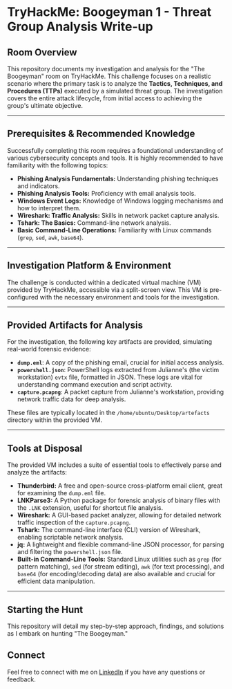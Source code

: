 # TryHackMe: Boogeyman 1 - Threat Group Analysis Write-up

## Room Overview

This repository documents my investigation and analysis for the "The Boogeyman" room on TryHackMe. This challenge focuses on a realistic scenario where the primary task is to analyze the **Tactics, Techniques, and Procedures (TTPs)** executed by a simulated threat group. The investigation covers the entire attack lifecycle, from initial access to achieving the group's ultimate objective.

---

## Prerequisites & Recommended Knowledge

Successfully completing this room requires a foundational understanding of various cybersecurity concepts and tools. It is highly recommended to have familiarity with the following topics:

* **Phishing Analysis Fundamentals:** Understanding phishing techniques and indicators.
* **Phishing Analysis Tools:** Proficiency with email analysis tools.
* **Windows Event Logs:** Knowledge of Windows logging mechanisms and how to interpret them.
* **Wireshark: Traffic Analysis:** Skills in network packet capture analysis.
* **Tshark: The Basics:** Command-line network analysis.
* **Basic Command-Line Operations:** Familiarity with Linux commands (`grep`, `sed`, `awk`, `base64`).

---

## Investigation Platform & Environment

The challenge is conducted within a dedicated virtual machine (VM) provided by TryHackMe, accessible via a split-screen view. This VM is pre-configured with the necessary environment and tools for the investigation.

---

## Provided Artifacts for Analysis

For the investigation, the following key artifacts are provided, simulating real-world forensic evidence:

* **`dump.eml`**: A copy of the phishing email, crucial for initial access analysis.
* **`powershell.json`**: PowerShell logs extracted from Julianne's (the victim workstation) `evtx` file, formatted in JSON. These logs are vital for understanding command execution and script activity.
* **`capture.pcapng`**: A packet capture from Julianne's workstation, providing network traffic data for deep analysis.

These files are typically located in the `/home/ubuntu/Desktop/artefacts` directory within the provided VM.

---

## Tools at Disposal

The provided VM includes a suite of essential tools to effectively parse and analyze the artifacts:

* **Thunderbird:** A free and open-source cross-platform email client, great for examining the `dump.eml` file.
* **LNKParse3:** A Python package for forensic analysis of binary files with the `.LNK` extension, useful for shortcut file analysis.
* **Wireshark:** A GUI-based packet analyzer, allowing for detailed network traffic inspection of the `capture.pcapng`.
* **Tshark:** The command-line interface (CLI) version of Wireshark, enabling scriptable network analysis.
* **jq:** A lightweight and flexible command-line JSON processor, for parsing and filtering the `powershell.json` file.
* **Built-in Command-Line Tools:** Standard Linux utilities such as `grep` (for pattern matching), `sed` (for stream editing), `awk` (for text processing), and `base64` (for encoding/decoding data) are also available and crucial for efficient data manipulation.

---

## Starting the Hunt

This repository will detail my step-by-step approach, findings, and solutions as I embark on hunting "The Boogeyman."

## Connect

Feel free to connect with me on [LinkedIn](https://www.linkedin.com/in/ezra-park-779325330) if you have any questions or feedback.
